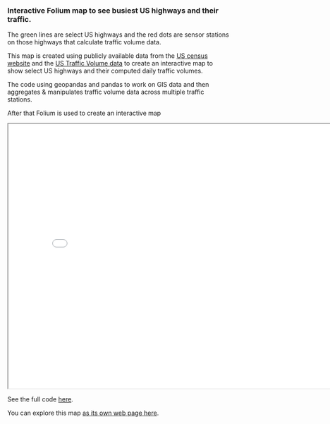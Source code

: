 <!-- ## US Highway Map  -->
### Interactive Folium map to see busiest US highways and their traffic.

The green lines are select US highways and the red dots are sensor stations on those highways that calculate traffic volume data.

This map is created using publicly available data from the [US census website](https://www2.census.gov/geo/tiger/TIGER2021/PRIMARYROADS/) and the [US Traffic Volume data](https://www.fhwa.dot.gov/policyinformation/tables/tmasdata/) to create an interactive map to show select US highways and their computed daily traffic volumes.

The code using geopandas and pandas to work on GIS data and then aggregates & manipulates traffic volume data across multiple traffic stations.

After that Folium is used to create an interactive map

<iframe src="map.html" height="600" width="800"></iframe>

See the full code [here](https://github.com/sshourie/Folium_map/blob/main/Map.ipynb). 

You can explore this map [as its own web page here](map.html).